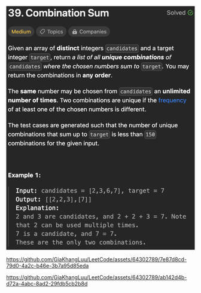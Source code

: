 <img width="565" alt="topic" src="./topic.png">




https://github.com/GiaKhangLuu/LeetCode/assets/64302789/7e87d8cd-79d0-4a2c-b46e-3b7a95d85eda



https://github.com/GiaKhangLuu/LeetCode/assets/64302789/ab142d4b-d72a-4abc-8ad2-29fdb5cb2b8d

